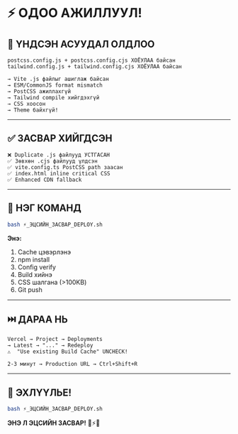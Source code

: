 # ⚡ ОДОО АЖИЛЛУУЛ!

## 🔴 ҮНДСЭН АСУУДАЛ ОЛДЛОО

```
postcss.config.js + postcss.config.cjs ХОЁУЛАА байсан
tailwind.config.js + tailwind.config.cjs ХОЁУЛАА байсан

→ Vite .js файлыг ашиглаж байсан
→ ESM/CommonJS format mismatch
→ PostCSS ажиллахгүй
→ Tailwind compile хийгдэхгүй
→ CSS хоосон
→ Theme байхгүй!
```

---

## ✅ ЗАСВАР ХИЙГДСЭН

```
❌ Duplicate .js файлууд УСТГАСАН
✅ Зөвхөн .cjs файлууд үлдсэн
✅ vite.config.ts PostCSS path заасан
✅ index.html inline critical CSS
✅ Enhanced CDN fallback
```

---

## 🚀 НЭГ КОМАНД

```bash
bash ⚡_ЭЦСИЙН_ЗАСВАР_DEPLOY.sh
```

**Энэ:**
1. Cache цэвэрлэнэ
2. npm install
3. Config verify
4. Build хийнэ
5. CSS шалгана (>100KB)
6. Git push

---

## ⏭️ ДАРАА НЬ

```
Vercel → Project → Deployments
→ Latest → "..." → Redeploy
⚠️  "Use existing Build Cache" UNCHECK!

2-3 минут → Production URL → Ctrl+Shift+R
```

---

## 🎯 ЭХЛҮҮЛЬЕ!

```bash
bash ⚡_ЭЦСИЙН_ЗАСВАР_DEPLOY.sh
```

**ЭНЭ Л ЭЦСИЙН ЗАСВАР!** 🚀⚡✨
